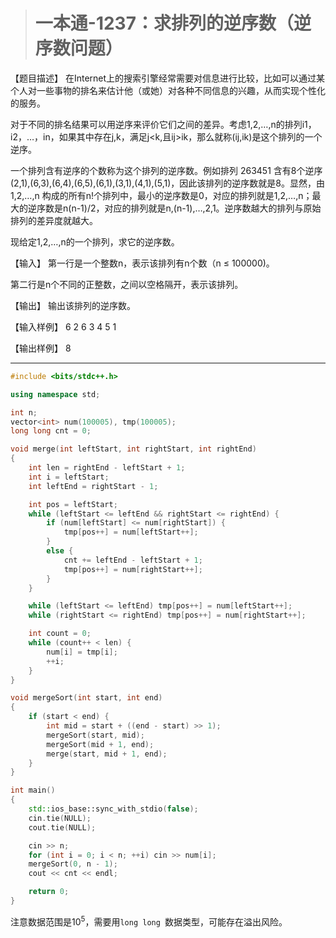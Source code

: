 > # 一本通-1237：求排列的逆序数（逆序数问题）

【题目描述】
在Internet上的搜索引擎经常需要对信息进行比较，比如可以通过某个人对一些事物的排名来估计他（或她）对各种不同信息的兴趣，从而实现个性化的服务。

对于不同的排名结果可以用逆序来评价它们之间的差异。考虑1,2,…,n的排列i1，i2，…，in，如果其中存在j,k，满足j<k,且ij>ik，那么就称(ij,ik)是这个排列的一个逆序。

一个排列含有逆序的个数称为这个排列的逆序数。例如排列 263451 含有8个逆序(2,1),(6,3),(6,4),(6,5),(6,1),(3,1),(4,1),(5,1)，因此该排列的逆序数就是8。显然，由1,2,…,n 构成的所有n!个排列中，最小的逆序数是0，对应的排列就是1,2,…,n；最大的逆序数是n(n-1)/2，对应的排列就是n,(n-1),…,2,1。逆序数越大的排列与原始排列的差异度就越大。

现给定1,2,…,n的一个排列，求它的逆序数。

【输入】
第一行是一个整数n，表示该排列有n个数（n ≤ 100000)。

第二行是n个不同的正整数，之间以空格隔开，表示该排列。

【输出】
输出该排列的逆序数。

【输入样例】
6
2 6 3 4 5 1

【输出样例】
8

-----

```c++
#include <bits/stdc++.h>

using namespace std;

int n;
vector<int> num(100005), tmp(100005);
long long cnt = 0;

void merge(int leftStart, int rightStart, int rightEnd)
{
	int len = rightEnd - leftStart + 1;
	int i = leftStart;
	int leftEnd = rightStart - 1;

	int pos = leftStart;
	while (leftStart <= leftEnd && rightStart <= rightEnd) {
		if (num[leftStart] <= num[rightStart]) {
			tmp[pos++] = num[leftStart++];
		}
		else {
			cnt += leftEnd - leftStart + 1;
			tmp[pos++] = num[rightStart++];
		}
	}

	while (leftStart <= leftEnd) tmp[pos++] = num[leftStart++];
	while (rightStart <= rightEnd) tmp[pos++] = num[rightStart++];

	int count = 0;
	while (count++ < len) {
		num[i] = tmp[i];
		++i;
	}
}

void mergeSort(int start, int end)
{
	if (start < end) {
		int mid = start + ((end - start) >> 1);
		mergeSort(start, mid);
		mergeSort(mid + 1, end);
		merge(start, mid + 1, end);
	}
}

int main()
{
	std::ios_base::sync_with_stdio(false);
	cin.tie(NULL);
	cout.tie(NULL);

	cin >> n;
	for (int i = 0; i < n; ++i) cin >> num[i];
	mergeSort(0, n - 1);
	cout << cnt << endl;

	return 0;
}
```

注意数据范围是$10^5$，需要用`long long `数据类型，可能存在溢出风险。
